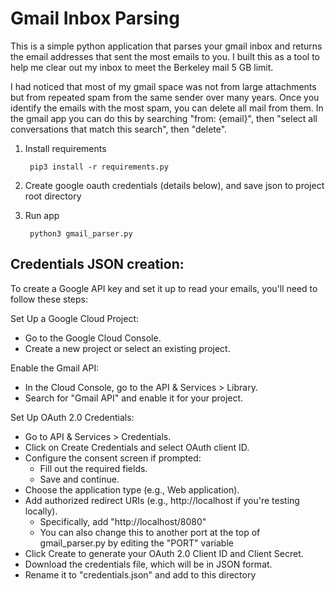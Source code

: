 # Gmail Inbox Parsing

This is a simple python application that parses your gmail inbox and returns the email addresses that sent the most emails to you. I built this as a tool to help me clear out my inbox to meet the Berkeley mail 5 GB limit.  

I had noticed that most of my gmail space was not from large attachments but from repeated spam from the same sender over many years. Once you identify the emails with the most spam, you can delete all mail from them. In the gmail app you can do this by searching "from: {email}", then "select all conversations that match this search", then "delete". 

1. Install requirements

		pip3 install -r requirements.py

3. Create google oauth credentials (details below), and save json to project root directory

4. Run app

		python3 gmail_parser.py

## Credentials JSON creation:

To create a Google API key and set it up to read your emails, you'll need to follow these steps:

Set Up a Google Cloud Project:
 - Go to the Google Cloud Console.
 - Create a new project or select an existing project.

Enable the Gmail API:
 - In the Cloud Console, go to the API & Services > Library.
 - Search for "Gmail API" and enable it for your project.

Set Up OAuth 2.0 Credentials:
 - Go to API & Services > Credentials.
 - Click on Create Credentials and select OAuth client ID.
 - Configure the consent screen if prompted:
     - Fill out the required fields.
     - Save and continue.
 - Choose the application type (e.g., Web application).
 - Add authorized redirect URIs (e.g., http://localhost if you're testing locally).
     - Specifically, add "http://localhost/8080"
     - You can also change this to another port at the top of gmail_parser.py by editing the "PORT" variable
 - Click Create to generate your OAuth 2.0 Client ID and Client Secret.
 - Download the credentials file, which will be in JSON format.
 - Rename it to "credentials.json" and add to this directory
